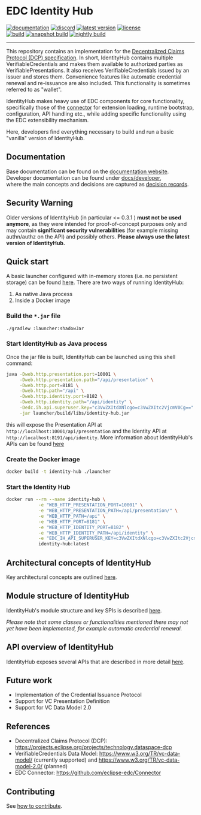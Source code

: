 # EDC Identity Hub

[![documentation](https://img.shields.io/badge/documentation-8A2BE2?style=flat-square)](https://eclipse-edc.github.io)
[![discord](https://img.shields.io/badge/discord-chat-brightgreen.svg?style=flat-square&logo=discord)](https://discord.gg/n4sD9qtjMQ)
[![latest version](https://img.shields.io/maven-central/v/org.eclipse.edc/boot?logo=apache-maven&style=flat-square&label=latest%20version)](https://search.maven.org/artifact/org.eclipse.edc/boot)
[![license](https://img.shields.io/github/license/eclipse-edc/IdentityHub?style=flat-square&logo=apache)](https://www.apache.org/licenses/LICENSE-2.0)
<br>
[![build](https://img.shields.io/github/actions/workflow/status/eclipse-edc/IdentityHub/verify.yaml?branch=main&logo=GitHub&style=flat-square&label=ci)](https://github.com/eclipse-edc/IdentityHub/actions/workflows/verify.yaml?query=branch%3Amain)
[![snapshot build](https://img.shields.io/github/actions/workflow/status/eclipse-edc/IdentityHub/trigger_snapshot.yml?branch=main&logo=GitHub&style=flat-square&label=snapshot-build)](https://github.com/eclipse-edc/IdentityHub/actions/workflows/trigger_snapshot.yml)
[![nightly build](https://img.shields.io/github/actions/workflow/status/eclipse-edc/Release/nightly.yaml?branch=main&logo=GitHub&style=flat-square&label=nightly-build)](https://github.com/eclipse-edc/Release/actions/workflows/nightly.yaml)

---

This repository contains an implementation for
the [Decentralized Claims Protocol (DCP) specification](https://projects.eclipse.org/projects/technology.dataspace-dcp).
In short, IdentityHub contains multiple VerifiableCredentials and
makes them available to authorized parties as VerifiablePresentations. It also receives VerifiableCredentials issued by
an issuer and stores them. Convenience features like automatic credential renewal and re-issuance are also included.
This functionality is sometimes referred to as "wallet".

IdentityHub makes heavy use of EDC components for core functionality, specifically those of
the [connector](https://github.com/eclipse-edc/Connector) for extension loading, runtime bootstrap, configuration, API
handling etc., while adding specific functionality using the EDC
extensibility mechanism.

Here, developers find everything necessary to build and run a basic "vanilla" version of IdentityHub.

## Documentation

Base documentation can be found on the [documentation website](https://eclipse-edc.github.io). \
Developer documentation can be found under [docs/developer](docs/developer/README.md), \
where the main concepts and decisions are captured as [decision records](docs/developer/decision-records/README.md).

## Security Warning

Older versions of IdentityHub (in particular <= 0.3.1 ) **must not be used anymore**, as they were intended for
proof-of-concept
purposes only and may contain **significant security vulnerabilities** (for example missing authn/authz on the API) and
possibly
others.
**Please always use the latest version of IdentityHub.**

## Quick start

A basic launcher configured with in-memory stores (i.e. no persistent storage) can be found [here](launcher/). There are
two ways of running IdentityHub:

1. As native Java process
2. Inside a Docker image

### Build the `*.jar` file

```bash
./gradlew :launcher:shadowJar
```

### Start IdentityHub as Java process

Once the jar file is built, IdentityHub can be launched using this shell command:

```bash
java -Dweb.http.presentation.port=10001 \
     -Dweb.http.presentation.path="/api/presentation" \
     -Dweb.http.port=8181 \
     -Dweb.http.path="/api" \
     -Dweb.http.identity.port=8182 \
     -Dweb.http.identity.path="/api/identity" \
     -Dedc.ih.api.superuser.key="c3VwZXItdXNlcgo=c3VwZXItc2VjcmV0Cg==" \
     -jar launcher/build/libs/identity-hub.jar
```

this will expose the Presentation API at `http://localhost:10001/api/presentation` and the Identity API
at `http://localhost:8191/api/identity`. More information about IdentityHub's APIs can be
found [here](docs/developer/architecture/identityhub-apis.md)

### Create the Docker image

```bash
docker build -t identity-hub ./launcher
```

### Start the Identity Hub

```bash
docker run --rm --name identity-hub \
            -e "WEB_HTTP_PRESENTATION_PORT=10001" \
            -e "WEB_HTTP_PRESENTATION_PATH=/api/presentation/" \
            -e "WEB_HTTP_PATH=/api" \
            -e "WEB_HTTP_PORT=8181" \
            -e "WEB_HTTP_IDENTITY_PORT=8182" \
            -e "WEB_HTTP_IDENTITY_PATH=/api/identity" \
            -e "EDC_IH_API_SUPERUSER_KEY=c3VwZXItdXNlcgo=c3VwZXItc2VjcmV0Cg==" \
            identity-hub:latest
```

## Architectural concepts of IdentityHub

Key architectural concepts are
outlined [here](docs/developer/architecture/identity-trust-protocol/identity.hub.architecture.md).

## Module structure of IdentityHub

IdentityHub's module structure and key SPIs is
described [here](docs/developer/architecture/identity-trust-protocol/identity-hub-modules.md).

_Please note that some classes or functionalities mentioned there may not yet have been implemented, for example
automatic credential renewal._

## API overview of IdentityHub

IdentityHub exposes several APIs that are described in more
detail [here](docs/developer/architecture/identityhub-apis.md).

## Future work

- Implementation of the Credential Issuance Protocol
- Support for VC Presentation Definition
- Support for VC Data Model 2.0

## References

- Decentralized Claims Protocol (DCP): https://projects.eclipse.org/projects/technology.dataspace-dcp
- VerifiableCredentials Data Model: https://www.w3.org/TR/vc-data-model/ (currently supported)
  and https://www.w3.org/TR/vc-data-model-2.0/ (planned)
- EDC Connector: https://github.com/eclipse-edc/Connector

## Contributing

See [how to contribute](https://github.com/eclipse-edc/eclipse-edc.github.io/blob/main/CONTRIBUTING.md).
